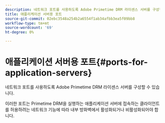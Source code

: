```yaml
---
description: 네트워크 포트를 사용하도록 Adobe Primetime DRM 라이센스 서버를 구성할 수 있습니다.
title: 애플리케이션 서버용 포트
source-git-commit: 02ebc3548a254b2a6554f1ab34afbb3ea5f09bb8
workflow-type: tm+mt
source-wordcount: '69'
ht-degree: 0%

---
```


# 애플리케이션 서버용 포트{#ports-for-application-servers}

네트워크 포트를 사용하도록 Adobe Primetime DRM 라이센스 서버를 구성할 수 있습니다.

이러한 포트는 Primetime DRM을 실행하는 애플리케이션 서버에 접속하는 클라이언트를 허용하려는 네트워크 기능에 따라 내부 방화벽에서 활성화되거나 비활성화되어야 합니다.
